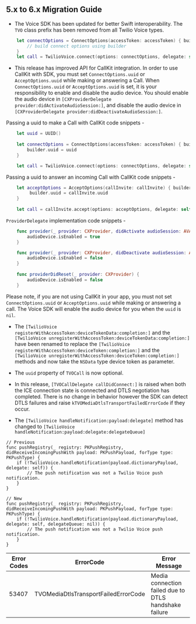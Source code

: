 ## 5.x to 6.x Migration Guide

- The Voice SDK has been updated for better Swift interoperability. The `TVO` class prefix has been removed from all Twilio Voice types.
 
```swift
    let connectOptions = ConnectOptions(accessToken: accessToken) { builder in
        // build connect options using builder
    }
    let call = TwilioVoice.connect(options: connectOptions, delegate: self)
```
 
- This release has improved API for CallKit integration. In order to use CallKit with SDK, you must set `ConnectOptions.uuid` or `AcceptOptions.uuid` while making or answering a Call. When `ConnectOptions.uuid` or `AcceptOptions.uuid` is set, it is your responsibility to enable and disable the audio device. You should enable the audio device in `[CXProviderDelegate provider:didActivateAudioSession:]`, and disable the audio device in `[CXProviderDelegate provider:didDeactivateAudioSession:]`.

Passing a uuid to make a Call with CallKit code snippets -

```swift
    let uuid = UUID()
    
    let connectOptions = ConnectOptions(accessToken: accessToken) { builder in
        builder.uuid = uuid
    }

    let call = TwilioVoice.connect(options: connectOptions, delegate: self)
```


Passing a uuid to answer an incoming Call with CallKit code snippets -

```swift
    let acceptOptions = AcceptOptions(callInvite: callInvite) { builder in
         builder.uuid = callInvite.uuid
    }
        
    let call = callInvite.accept(options: acceptOptions, delegate: self)
```

`ProviderDelegate` implementation code snippets -

```swift
    func provider(_ provider: CXProvider, didActivate audioSession: AVAudioSession) {
        audioDevice.isEnabled = true
    }

    func provider(_ provider: CXProvider, didDeactivate audioSession: AVAudioSession) {
        audioDevice.isEnabled = false
    }
    
    func providerDidReset(_ provider: CXProvider) {
        audioDevice.isEnabled = false
    }
```

Please note, if you are not using CallKit in your app, you must not set `ConnectOptions.uuid` or `AcceptOptions.uuid` while making or answering a call. The Voice SDK will enable the audio device for you when the `uuid` is `nil`. 

- The `[TwilioVoice registerWithAccessToken:deviceTokenData:completion:]` and the `[TwilioVoice unregisterWithAccessToken:deviceTokenData:completion:]` have been renamed to replace the `[TwilioVoice registerWithAccessToken:deviceToken:completion:]` and the `[TwilioVoice unregisterWithAccessToken:deviceToken:completion:]` methods and now take the `NSData` type device token as parameter. 

- The `uuid` property of `TVOCall` is now optional.

- In this release, `[TVOCallDelegate callDidConnect:]` is raised when both the ICE connection state is connected and DTLS negotiation has completed. There is no change in behavior however the SDK can detect DTLS failures and raise `kTVOMediaDtlsTransportFailedErrorCode` if they occur.

- The `[TwilioVoice handleNotification:payload:delegate]` method has changed to `[TwilioVoice handleNotification:payload:delegate:delegateQueue]`
 ```
 // Previous
 func pushRegistry(_ registry: PKPushRegistry, didReceiveIncomingPushWith payload: PKPushPayload, forType type: PKPushType) {
     if (!TwilioVoice.handleNotification(payload.dictionaryPayload, delegate: self)) {
         // The push notification was not a Twilio Voice push notification.
     }
 }

 // New
 func pushRegistry(_ registry: PKPushRegistry, didReceiveIncomingPushWith payload: PKPushPayload, forType type: PKPushType) {
     if (!TwilioVoice.handleNotification(payload.dictionaryPayload, delegate: self, delegateQueue: nil)) {
         // The push notification was not a Twilio Voice push notification.
     }
 }
 ```

| Error Codes | ErrorCode  | Error Message |
| ------------| -----------| ------------- |
| 53407 | TVOMediaDtlsTransportFailedErrorCode | Media connection failed due to DTLS handshake failure |

